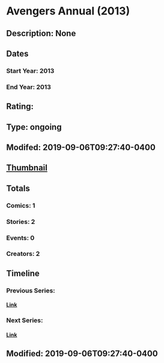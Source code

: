 # Avengers Annual (2013)
## Description: None
## Dates
### Start Year: 2013
### End Year: 2013
## Rating: 
## Type: ongoing
## Modifed: 2019-09-06T09:27:40-0400
## [Thumbnail](http://i.annihil.us/u/prod/marvel/i/mg/b/40/image_not_available.jpg)
## Totals
### Comics: 1
### Stories: 2
### Events: 0
### Creators: 2
## Timeline
### Previous Series: 
#### [Link]()
### Next Series: 
#### [Link]()
## Modified: 2019-09-06T09:27:40-0400